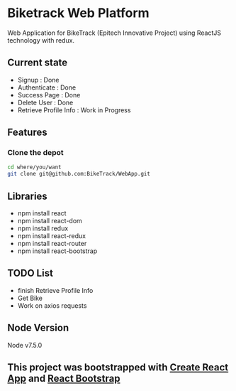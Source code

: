 # Biketrack Web Platform
Web Application for BikeTrack (Epitech Innovative Project) using ReactJS technology with redux.

## Current state
+ Signup : Done
+ Authenticate : Done
+ Success Page : Done
+ Delete User : Done
+ Retrieve Profile Info : Work in Progress

## Features

### Clone the depot
```bash
cd where/you/want
git clone git@github.com:BikeTrack/WebApp.git
```

## Libraries
+ npm install react
+ npm install react-dom
+ npm install redux
+ npm install react-redux
+ npm install react-router
+ npm install react-bootstrap

## TODO List
+ finish Retrieve Profile Info
+ Get Bike
+ Work on axios requests

## Node Version
Node v7.5.0

## This project was bootstrapped with [Create React App](https://github.com/facebookincubator/create-react-app) and [React Bootstrap](https://react-bootstrap.github.io/)
